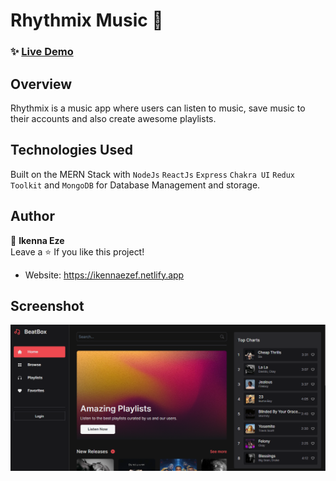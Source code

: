 # Rhythmix Music 🎵

### ✨ [Live Demo](https://Rhythmix-music.vercel.app)

## Overview

Rhythmix is a music app where users can listen to music, save music to their accounts and also create awesome playlists.

## Technologies Used

Built on the MERN Stack with `NodeJs` `ReactJs` `Express` `Chakra UI` `Redux Toolkit` and `MongoDB` for Database Management and storage.

## Author

👤 **Ikenna Eze** <br/>
Leave a ⭐️ If you like this project!

- Website: https://ikennaezef.netlify.app

## Screenshot

![Home](./sc.png)
